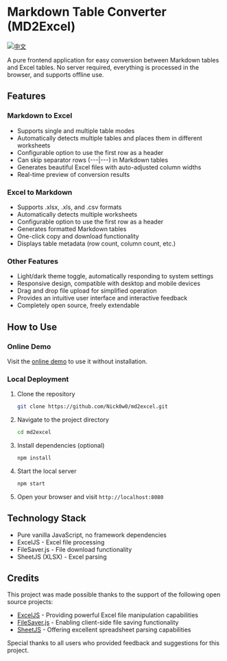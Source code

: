 # Markdown Table Converter (MD2Excel)

[![中文](https://img.shields.io/badge/CN-中文-red)](README.zh.md)

A pure frontend application for easy conversion between Markdown tables and Excel tables. No server required, everything is processed in the browser, and supports offline use.

## Features

### Markdown to Excel
- Supports single and multiple table modes
- Automatically detects multiple tables and places them in different worksheets
- Configurable option to use the first row as a header
- Can skip separator rows (---|---) in Markdown tables
- Generates beautiful Excel files with auto-adjusted column widths
- Real-time preview of conversion results

### Excel to Markdown
- Supports .xlsx, .xls, and .csv formats
- Automatically detects multiple worksheets
- Configurable option to use the first row as a header
- Generates formatted Markdown tables
- One-click copy and download functionality
- Displays table metadata (row count, column count, etc.)

### Other Features
- Light/dark theme toggle, automatically responding to system settings
- Responsive design, compatible with desktop and mobile devices
- Drag and drop file upload for simplified operation
- Provides an intuitive user interface and interactive feedback
- Completely open source, freely extendable

## How to Use

### Online Demo
Visit the [online demo](https://nick0w0.github.io/md2excel/) to use it without installation.

### Local Deployment
1. Clone the repository
   ```bash
   git clone https://github.com/Nick0w0/md2excel.git
   ```

2. Navigate to the project directory
   ```bash
   cd md2excel
   ```

3. Install dependencies (optional)
   ```bash
   npm install
   ```

4. Start the local server
   ```bash
   npm start
   ```

5. Open your browser and visit `http://localhost:8080`

## Technology Stack

- Pure vanilla JavaScript, no framework dependencies
- ExcelJS - Excel file processing
- FileSaver.js - File download functionality
- SheetJS (XLSX) - Excel parsing

## Credits

This project was made possible thanks to the support of the following open source projects:

- [ExcelJS](https://github.com/exceljs/exceljs) - Providing powerful Excel file manipulation capabilities
- [FileSaver.js](https://github.com/eligrey/FileSaver.js) - Enabling client-side file saving functionality
- [SheetJS](https://github.com/SheetJS/sheetjs) - Offering excellent spreadsheet parsing capabilities

Special thanks to all users who provided feedback and suggestions for this project. 